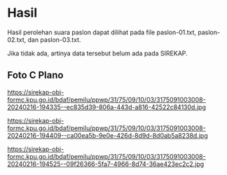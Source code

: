 # Hasil

Hasil perolehan suara paslon dapat dilihat pada file paslon-01.txt, paslon-02.txt, dan paslon-03.txt.

Jika tidak ada, artinya data tersebut belum ada pada SIREKAP.

## Foto C Plano

https://sirekap-obj-formc.kpu.go.id/bdaf/pemilu/ppwp/31/75/09/10/03/3175091003008-20240216-194335--ec835d39-806a-443d-a816-42522c84130d.jpg

https://sirekap-obj-formc.kpu.go.id/bdaf/pemilu/ppwp/31/75/09/10/03/3175091003008-20240216-194409--ca00ea5b-9e0e-426d-8d9d-8d0ab5a8238d.jpg

https://sirekap-obj-formc.kpu.go.id/bdaf/pemilu/ppwp/31/75/09/10/03/3175091003008-20240216-194525--09f26366-5fa7-4966-8d74-36ae423ec2c2.jpg
